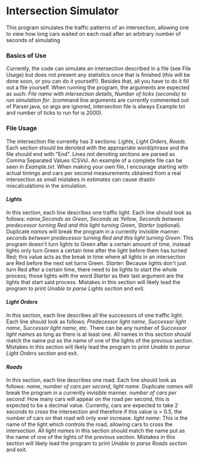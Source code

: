 # Intersection Simulator
This program simulates the traffic patterns of an intersection, allowing one to view how long cars waited on each road after an arbitrary number of seconds of simulating
### Basics of Use
Currently, the code can simulate an intersection described in a file (see File Usage) but does not present any statistics once that is finished (this will be done soon, or you can do it yourself!). Besides that, all you have to do it fill out a file yourself. When running the program, the arguments are expected as such: *File name with intersection details*, *Number of ticks (seconds) to run simulation for*. (command line arguments are currently commented out of Parser.java, so args are ignored, intersection file is always Example.txt and number of ticks to run for is 2000).
### File Usage
The intersection file currently has 3 sections: *Lights*, *Light Orders*, *Roads*. Each section should be denoted with the appropriate word/phrase and the file should end with "End". Lines not denoting sections are parsed as Comma Separated Values (CSVs). An example of a complete file can be seen in *Example.txt*. When making your own file, I encourage starting with actual timings and cars per second measurements obtained from a real intersection as small mistakes in estimates can cause drastic miscalculations in the simulation.
#### *Lights*
In this section, each line describes one traffic light. Each line should look as follows: *name*,*Seconds as Green*, *Seconds as Yellow*, *Seconds between predecessor turning Red and this light turning Green*, *Starter* (optional). Duplicate *name*s will break the program in a currently invisible manner.
*seconds between predecessor turning Red and this light turning Green*: This program doesn't turn lights to Green after a certain amount of time, instead lights only turn Green a certain time after the light before them has turned Red; this value acts as the break in time where all lights in an intersection are Red before the next set turns Green.
*Starter*: Because lights don't just turn Red after a certain time, there need to be lights to start the whole process; those lights with the word *Starter* as their last argument are the lights that start said process.
Mistakes in this section will likely lead the program to print *Unable to parse Lights section* and exit.
#### *Light Orders*
In this section, each line describes all the successors of one traffic light. Each line should look as follows: *Predecessor light name*, *Successor light name*, *Successor light name*, etc. There can be any number of *Successor light name*s as long as there is at least one. All names in this section should match the name put as the name of one of the lights of the previous section.
Mistakes in this section will likely lead the program to print *Unable to parse Light Orders section* and exit.
#### *Roads*
In this section, each line describes one road. Each line should look as follows: *name*, *number of cars per second*, *light name*. Duplicate *name*s will break the program in a currently invisible manner.
*number of cars per second*: How many cars will appear on the road per second, this is expected to be a decimal value. Currently, cars are expected to take 2 seconds to cross the intersection and therefore if this value is > 0.5, the number of cars on that road will only ever increase.
*light name*: This is the name of the light which controls the road, allowing cars to cross the intersection. All *light name*s in this section should match the name put as the name of one of the lights of the previous section.
Mistakes in this section will likely lead the program to print *Unable to parse Roads section* and exit.
